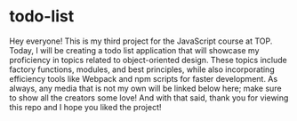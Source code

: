# todo-list

Hey everyone! This is my third project for the JavaScript course at TOP. Today, I will be creating a todo list application that will showcase my proficiency in topics related to object-oriented design. These topics include factory functions, modules, and best principles, while also incorporating efficiency tools like Webpack and npm scripts for faster development. As always, any media that is not my own will be linked below here; make sure to show all the creators some love! And with that said, thank you for viewing this repo and I hope you liked the project!